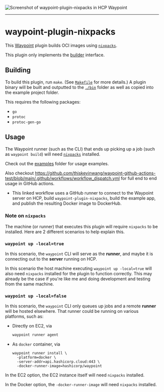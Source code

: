 ![Screenshot of waypoint-plugin-nixpacks in HCP Waypoint](https://user-images.githubusercontent.com/26389321/218119583-9dabe325-9295-4098-90ac-b9f32ccb7b74.png)

---

# waypoint-plugin-nixpacks

This [Waypoint][waypoint] plugin builds OCI images using [`nixpacks`][nixpacks].

This plugin only implements the [builder][builder] interface.

## Building

To build this plugin, run `make`. (See [`Makefile`](./Makefile) for more details.)
A plugin binary will be built and outputted to the [`./bin`](./bin) folder as well as copied into the example project folder.

This requires the following packages:

- `go`
- `protoc`
- `protoc-gen-go`

## Usage

The Waypoint runner (such as the CLI) that ends up picking up a job (such as `waypoint build`) will need [`nixpacks`][nixpacks] installed.

Check out the [examples](./examples) folder for usage examples.

Also checkout https://github.com/thiskevinwang/waypoint-github-actions-test/blob/main/.github/workflows/workflow_dispatch.yml for full end to end usage in GitHub actions.

- This linked workflow uses a GitHub runner to connect to the Waypoint server on HCP, build `waypoint-plugin-nixpacks`, build the example app, and publish the resulting Docker image to DockerHub.

[builder]: https://developer.hashicorp.com/waypoint/docs/extending-waypoint/plugin-interfaces/builder
[waypoint]: https://github.com/hashicorp/waypoint
[nixpacks]: https://github.com/railwayapp/nixpacks

### Note on `nixpacks`

The machine (or runner) that executes this plugin will require `nixpacks` to be installed. Here are 2 different scenarios to help explain this.

### `waypoint up -local=true`

In this scenario, the `waypoint` CLI will serve as the **runner**, and maybe it is connecting out to the **server** running on HCP.

In this scenario the host machine executing `waypoint up -local=true` will also need `nixpacks` installed for the plugin to function correctly. This may already be the case if you're like me and doing development and testing from the same machine.

### `waypoint up -local=false`

In this scenario, the `waypoint` CLI only queues up jobs and a remote **runner** will be hosted elsewhere. That runner could be running on various platforms, such as:

- Directly on EC2, via
  ```bash
  waypoint runner agent
  ```
- As `docker` container, via
  ```
  waypoint runner install \
    -platform=docker \
    -server-addr=api.hashicorp.cloud:443 \
    -docker-runner-image=hashicorp/waypoint
  ```

In the EC2 option, the EC2 instance itself will need `nixpacks` installed.

In the Docker option, the `-docker-runner-image` will need `nixpacks` installed.
